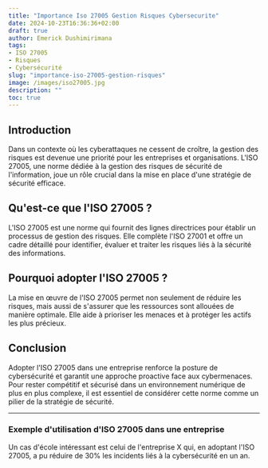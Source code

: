 ```yaml
---
title: "Importance Iso 27005 Gestion Risques Cybersecurite"
date: 2024-10-23T16:36:36+02:00
draft: true
author: Emerick Dushimirimana
tags:
- ISO 27005
- Risques
- Cybersécurité
slug: "importance-iso-27005-gestion-risques"
image: /images/iso27005.jpg
description: ""
toc: true
---
```

## Introduction
Dans un contexte où les cyberattaques ne cessent de croître, la gestion des risques est devenue une priorité pour les entreprises et organisations. L'ISO 27005, une norme dédiée à la gestion des risques de sécurité de l'information, joue un rôle crucial dans la mise en place d'une stratégie de sécurité efficace.

## Qu'est-ce que l'ISO 27005 ?
L'ISO 27005 est une norme qui fournit des lignes directrices pour établir un processus de gestion des risques. Elle complète l'ISO 27001 et offre un cadre détaillé pour identifier, évaluer et traiter les risques liés à la sécurité des informations.

## Pourquoi adopter l'ISO 27005 ?
La mise en œuvre de l'ISO 27005 permet non seulement de réduire les risques, mais aussi de s'assurer que les ressources sont allouées de manière optimale. Elle aide à prioriser les menaces et à protéger les actifs les plus précieux.

## Conclusion
Adopter l'ISO 27005 dans une entreprise renforce la posture de cybersécurité et garantit une approche proactive face aux cybermenaces. Pour rester compétitif et sécurisé dans un environnement numérique de plus en plus complexe, il est essentiel de considérer cette norme comme un pilier de la stratégie de sécurité.

---

### Exemple d'utilisation d'ISO 27005 dans une entreprise
Un cas d'école intéressant est celui de l'entreprise X qui, en adoptant l'ISO 27005, a pu réduire de 30% les incidents liés à la cybersécurité en un an.
